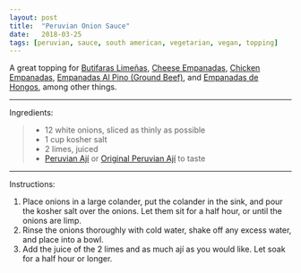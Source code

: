 ```yaml
---
layout: post
title:  "Peruvian Onion Sauce"
date:   2018-03-25
tags: [peruvian, sauce, south american, vegetarian, vegan, topping]
---
```


A great topping for [Butifaras Limeñas](/recipes/butifaras-limenas/), [Cheese Empanadas](/recipes/cheese-empanadas/), [Chicken Empanadas](/recipes/chicken-empanadas/), [Empanadas Al Pino (Ground Beef)](/recipes/empanadas-al-pino/), and [Empanadas de Hongos](/recipes/empanadas-de-hongos/),  among other things.

---

Ingredients:

> * 12 white onions, sliced as thinly as possible
> * 1 cup kosher salt
> * 2 limes, juiced
> * [Peruvian Ají](/recipes/peruvian-aji/) or [Original Peruvian Ají](/recipes/original-peruvian-aji/) to taste

---

Instructions:

1. Place onions in a large colander, put the colander in the sink, and pour the kosher salt over the onions. Let them sit for a half hour, or until the onions are limp.
1. Rinse the onions thoroughly with cold water, shake off any excess water, and place into a bowl.
1. Add the juice of the 2 limes and as much ají as you would like. Let soak for a half hour or longer.
